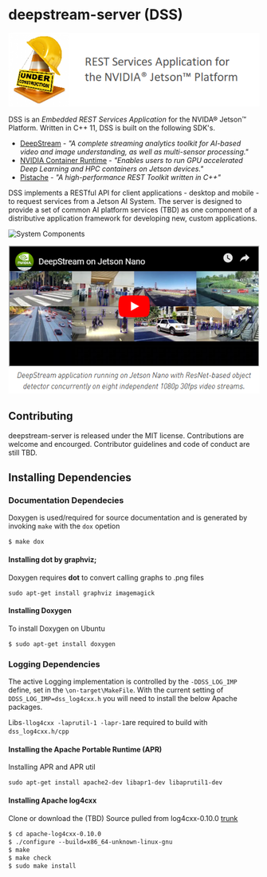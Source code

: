 # deepstream-server (DSS)

![](/Images/under-construction.png)

DSS is an _Embedded REST Services Application_ for the NVIDA® Jetson™ Platform. Written in C++ 11, DSS is built on the following SDK's.

* [DeepStream](https://developer.nvidia.com/deepstream-sdk) - _"A complete streaming analytics toolkit for AI-based video and image understanding, as well as multi-sensor processing."_
* [NVIDIA Container Runtime](https://github.com/NVIDIA/nvidia-docker/wiki/NVIDIA-Container-Runtime-on-Jetson) - _"Enables users to run GPU accelerated Deep Learning and HPC containers on Jetson devices."_
* [Pistache](https://github.com/oktal/pistache) - _"A high-performance REST Toolkit written in C++"_

DSS implements a RESTful API for client applications - desktop and mobile - to request services from a Jetson AI System. The server is designed to provide a set of common AI platform services (TBD) as one component of a distributive application framework for developing new, custom applications.

![System Components](https://github.com/canammex-tech/getting-started/blob/master/images/system-image.png)


[![IMAGE ALT TEXT](/Images/deepstream-on-jetson-nano.png)](https://www.youtube.com/watch?time_continue=2&v=Y43W04sMK7I)

## Contributing
deepstream-server is released under the MIT license. Contributions are welcome and encourged. Contributor guidelines and code of conduct are still TBD. 

## Installing Dependencies

### Documentation Dependecies
Doxygen is used/required for source documentation and is generated by invoking `make` with the `dox` opetion
```
$ make dox
```
#### Installing dot by graphviz;
Doxygen requires **dot** to convert calling graphs to .png files
```
sudo apt-get install graphviz imagemagick
```
#### Installing Doxygen
To install Doxygen on Ubuntu
```
$ sudo apt-get install doxygen
```

### Logging Dependencies
The active Logging implementation is controlled by the `-DDSS_LOG_IMP` define, set in the `\on-target\MakeFile`. With the current setting of `DDSS_LOG_IMP=dss_log4cxx.h` you will need to install the below Apache packages. 

Libs`-llog4cxx -laprutil-1 -lapr-1`are required to build with `dss_log4cxx.h/cpp`

#### Installing the Apache Portable Runtime (APR)
Installing APR and APR util
```
sudo apt-get install apache2-dev libapr1-dev libaprutil1-dev
```
#### Installing Apache log4cxx
Clone or download the (TBD)
Source pulled from log4cxx-0.10.0 [trunk]( http://svn.apache.org/repos/asf/incubator/log4cxx/trunk)
```
$ cd apache-log4cxx-0.10.0
$ ./configure --build=x86_64-unknown-linux-gnu
$ make
$ make check
$ sudo make install
```
